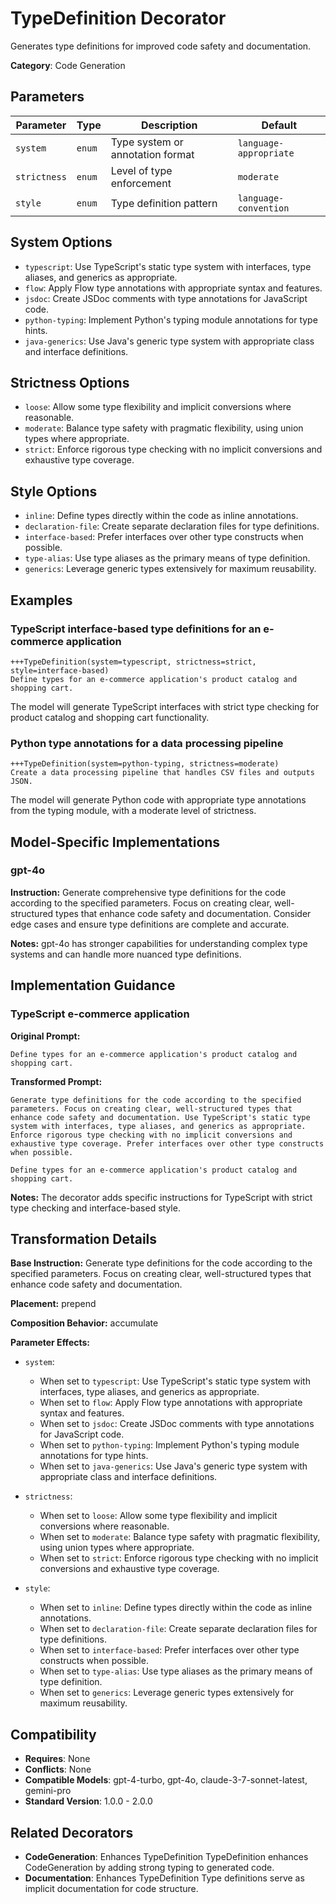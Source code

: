 # TypeDefinition Decorator

Generates type definitions for improved code safety and documentation.

**Category**: Code Generation

## Parameters

| Parameter | Type | Description | Default |
|-----------|------|-------------|--------|
| `system` | `enum` | Type system or annotation format | `language-appropriate` |
| `strictness` | `enum` | Level of type enforcement | `moderate` |
| `style` | `enum` | Type definition pattern | `language-convention` |

## System Options

- `typescript`: Use TypeScript's static type system with interfaces, type aliases, and generics as appropriate.
- `flow`: Apply Flow type annotations with appropriate syntax and features.
- `jsdoc`: Create JSDoc comments with type annotations for JavaScript code.
- `python-typing`: Implement Python's typing module annotations for type hints.
- `java-generics`: Use Java's generic type system with appropriate class and interface definitions.

## Strictness Options

- `loose`: Allow some type flexibility and implicit conversions where reasonable.
- `moderate`: Balance type safety with pragmatic flexibility, using union types where appropriate.
- `strict`: Enforce rigorous type checking with no implicit conversions and exhaustive type coverage.

## Style Options

- `inline`: Define types directly within the code as inline annotations.
- `declaration-file`: Create separate declaration files for type definitions.
- `interface-based`: Prefer interfaces over other type constructs when possible.
- `type-alias`: Use type aliases as the primary means of type definition.
- `generics`: Leverage generic types extensively for maximum reusability.

## Examples

### TypeScript interface-based type definitions for an e-commerce application

```
+++TypeDefinition(system=typescript, strictness=strict, style=interface-based)
Define types for an e-commerce application's product catalog and shopping cart.
```

The model will generate TypeScript interfaces with strict type checking for product catalog and shopping cart functionality.

### Python type annotations for a data processing pipeline

```
+++TypeDefinition(system=python-typing, strictness=moderate)
Create a data processing pipeline that handles CSV files and outputs JSON.
```

The model will generate Python code with appropriate type annotations from the typing module, with a moderate level of strictness.

## Model-Specific Implementations

### gpt-4o

**Instruction:** Generate comprehensive type definitions for the code according to the specified parameters. Focus on creating clear, well-structured types that enhance code safety and documentation. Consider edge cases and ensure type definitions are complete and accurate.

**Notes:** gpt-4o has stronger capabilities for understanding complex type systems and can handle more nuanced type definitions.


## Implementation Guidance

### TypeScript e-commerce application

**Original Prompt:**
```
Define types for an e-commerce application's product catalog and shopping cart.
```

**Transformed Prompt:**
```
Generate type definitions for the code according to the specified parameters. Focus on creating clear, well-structured types that enhance code safety and documentation. Use TypeScript's static type system with interfaces, type aliases, and generics as appropriate. Enforce rigorous type checking with no implicit conversions and exhaustive type coverage. Prefer interfaces over other type constructs when possible.

Define types for an e-commerce application's product catalog and shopping cart.
```

**Notes:** The decorator adds specific instructions for TypeScript with strict type checking and interface-based style.

## Transformation Details

**Base Instruction:** Generate type definitions for the code according to the specified parameters. Focus on creating clear, well-structured types that enhance code safety and documentation.

**Placement:** prepend

**Composition Behavior:** accumulate

**Parameter Effects:**

- `system`:
  - When set to `typescript`: Use TypeScript's static type system with interfaces, type aliases, and generics as appropriate.
  - When set to `flow`: Apply Flow type annotations with appropriate syntax and features.
  - When set to `jsdoc`: Create JSDoc comments with type annotations for JavaScript code.
  - When set to `python-typing`: Implement Python's typing module annotations for type hints.
  - When set to `java-generics`: Use Java's generic type system with appropriate class and interface definitions.

- `strictness`:
  - When set to `loose`: Allow some type flexibility and implicit conversions where reasonable.
  - When set to `moderate`: Balance type safety with pragmatic flexibility, using union types where appropriate.
  - When set to `strict`: Enforce rigorous type checking with no implicit conversions and exhaustive type coverage.

- `style`:
  - When set to `inline`: Define types directly within the code as inline annotations.
  - When set to `declaration-file`: Create separate declaration files for type definitions.
  - When set to `interface-based`: Prefer interfaces over other type constructs when possible.
  - When set to `type-alias`: Use type aliases as the primary means of type definition.
  - When set to `generics`: Leverage generic types extensively for maximum reusability.

## Compatibility

- **Requires**: None
- **Conflicts**: None
- **Compatible Models**: gpt-4-turbo, gpt-4o, claude-3-7-sonnet-latest, gemini-pro
- **Standard Version**: 1.0.0 - 2.0.0

## Related Decorators

- **CodeGeneration**: Enhances TypeDefinition TypeDefinition enhances CodeGeneration by adding strong typing to generated code.
- **Documentation**: Enhances TypeDefinition Type definitions serve as implicit documentation for code structure.
